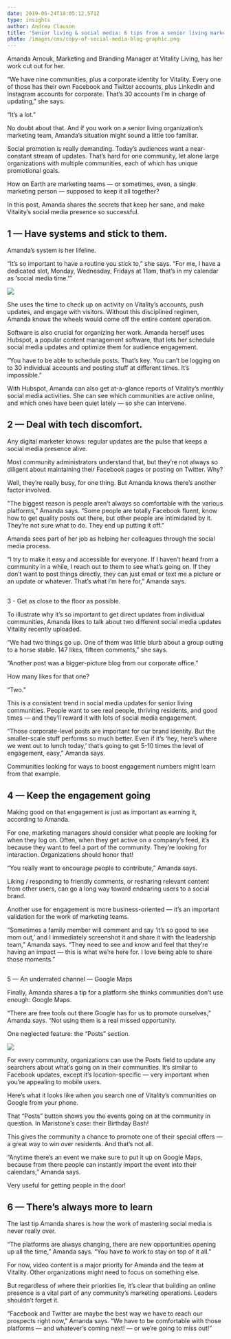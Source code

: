 ```yaml
---
date: 2019-06-24T18:05:12.571Z
type: insights
author: Andrea Clauson
title: 'Senior living & social media: 6 tips from a senior living marketing pro'
photo: /images/cms/copy-of-social-media-blog-graphic.png
---
```

Amanda Arnouk, Marketing and Branding Manager at Vitality Living, has her work cut out for her. 

“We have nine communities, plus a corporate identity for Vitality. Every one of those has their own Facebook and Twitter accounts, plus LinkedIn and Instagram accounts for corporate. That’s 30 accounts I’m in charge of updating,” she says. 

“It’s a lot.” 

No doubt about that. And if you work on a senior living organization’s marketing team, Amanda’s situation might sound a little too familiar. 

Social promotion is really demanding. Today’s audiences want a near-constant stream of updates. That’s hard for one community, let alone large organizations with multiple communities, each of which has unique promotional goals.

How on Earth are marketing teams — or sometimes, even, a single marketing person — supposed to keep it all together?

In this post, Amanda shares the secrets that keep her sane, and make Vitality’s social media presence so successful.

## 1 — Have systems and stick to them.

 Amanda’s system is her lifeline. 

“It’s so important to have a routine you stick to,” she says. “For me, I have a dedicated slot, Monday, Wednesday, Fridays at 11am, that’s in my calendar as ‘social media time.’”

![](/images/cms/new-website-social-media-quote.png)

She uses the time to check up on activity on Vitality’s accounts, push updates, and engage with visitors. Without this disciplined regimen, Amanda knows the wheels would come off the entire content operation. 

Software is also crucial for organizing her work. Amanda herself uses Hubspot, a popular content management software, that lets her schedule social media updates and optimize them for audience engagement.

“You have to be able to schedule posts. That’s key. You can’t be logging on to 30 individual accounts and posting stuff at different times. It’s impossible.”

With Hubspot, Amanda can also get at-a-glance reports of Vitality’s monthly social media activities. She can see which communities are active online, and which ones have been quiet lately — so she can intervene.

## 2 — Deal with tech discomfort.

Any digital marketer knows: regular updates are the pulse that keeps a social media presence alive.

Most community administrators understand that, but they’re not always so diligent about maintaining their Facebook pages or posting on Twitter. Why?

Well, they’re really busy, for one thing. But Amanda knows there’s another factor involved.  

"The biggest reason is people aren’t always so comfortable with the various platforms,” Amanda says. “Some people are totally Facebook fluent, know how to get quality posts out there, but other people are intimidated by it. They’re not sure what to do. They end up putting it off.”

Amanda sees part of her job as helping her colleagues through the social media process. 

“I try to make it easy and accessible for everyone. If I haven’t heard from a community in a while, I reach out to them to see what’s going on. If they don’t want to post things directly, they can just email or text me a picture or an update or whatever. That’s what I’m here for,” Amanda says.

## 

3 - Get as close to the floor as possible. 

To illustrate why it’s so important to get direct updates from individual communities, Amanda likes to talk about two different social media updates Vitality recently uploaded.

“We had two things go up. One of them was little blurb about a group outing to a horse stable. 147 likes, fifteen comments,” she says. 

“Another post was a bigger-picture blog from our corporate office.” 

How many likes for that one? 

“Two.”

This is a consistent trend in social media updates for senior living communities. People want to see real people, thriving residents, and good times — and they’ll reward it with lots of social media engagement.

“Those corporate-level posts are important for our brand identity. But the smaller-scale stuff performs so much better. Even if it’s ‘hey, here’s where we went out to lunch today,’ that’s going to get 5-10 times the level of engagement, easy,” Amanda says.

Communities looking for ways to boost engagement numbers might learn from that example.

## 4 — Keep the engagement going

Making good on that engagement is just as important as earning it, according to Amanda. 

For one, marketing managers should consider what people are looking for when they log on. Often, when they get active on a company’s feed, it’s because they want to feel a part of the community. They’re looking for interaction. Organizations should honor that! 

“You really want to encourage people to contribute,” Amanda says. 

Liking / responding to friendly comments, or resharing relevant content from other users, can go a long way toward endearing users to a social brand. 

Another use for engagement is more business-oriented — it’s an important validation for the work of marketing teams.

“Sometimes a family member will comment and say ‘it’s so good to see mom out,’ and I immediately screenshot it and share it with the leadership team,” Amanda says. “They need to see and know and feel that they’re having an impact — this is what we’re here for. I love being able to share those moments.”

## 

5 — An underrated channel — Google Maps

 Finally, Amanda shares a tip for a platform she thinks communities don’t use enough: Google Maps.

“There are free tools out there Google has for us to promote ourselves,” Amanda says. “Not using them is a real missed opportunity.

One neglected feature: the “Posts” section.

![](/images/cms/untitled-design.png)

For every community, organizations can use the Posts field to update any searchers about what’s going on in their communities. It’s similar to Facebook updates, except it’s location-specific — very important when you’re appealing to mobile users.

Here’s what it looks like when you search one of Vitality’s communities on Google from your phone.

That “Posts” button shows you the events going on at the community in question. In Maristone’s case: their Birthday Bash!

This gives the community a chance to promote one of their special offers — a great way to win over residents. And that’s not all. 

“Anytime there’s an event we make sure to put it up on Google Maps, because from there people can instantly import the event into their calendars,” Amanda says. 

Very useful for getting people in the door!

## 6 — There’s always more to learn

The last tip Amanda shares is how the work of mastering social media is never really over.

“The platforms are always changing, there are new opportunities opening up all the time,” Amanda says. “You have to work to stay on top of it all.”

For now, video content is a major priority for Amanda and the team at Vitality. Other organizations might need to focus on something else.

But regardless of where their priorities lie, it’s clear that building an online presence is a vital part of any community’s marketing operations. Leaders shouldn’t forget it.

“Facebook and Twitter are maybe the best way we have to reach our prospects right now,” Amanda says. “We have to be comfortable with those platforms — and whatever’s coming next! — or we’re going to miss out!”
